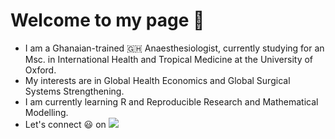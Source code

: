 # Welcome to my page :wave:
* I am a Ghanaian-trained 🇬🇭 Anaesthesiologist, currently studying for an Msc. in International Health and Tropical Medicine at the University of Oxford.
* My interests are in Global Health Economics and Global Surgical Systems Strengthening.
* I am currently learning R and Reproducible Research and Mathematical Modelling.
* Let's connect :smiley: on [![](https://img.shields.io/badge/LinkedIn-0077B5?style=for-the-badge&logo=linkedin&logoColor=white)](https://uk.linkedin.com/in/phyllis-tenkorang-83211b114)
